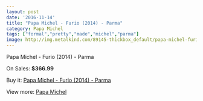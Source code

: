 ```yaml
---
layout: post
date: '2016-11-14'
title: "Papa Michel - Furio (2014) - Parma"
category: Papa Michel
tags: ["formal","pretty","made","michel","parma"]
image: http://img.metalkind.com/89145-thickbox_default/papa-michel-furio-2014-parma.jpg
---
```

Papa Michel - Furio (2014) - Parma

On Sales: **$366.99**
<a href="https://www.metalkind.com/en/papa-michel/21196-papa-michel-furio-2014-parma.html"><amp-img layout="responsive" width="600" height="600" src="//img.metalkind.com/89145-thickbox_default/papa-michel-furio-2014-parma.jpg" alt="Papa Michel - Furio (2014) - Parma 0" /></a>

Buy it: [Papa Michel - Furio (2014) - Parma](https://www.metalkind.com/en/papa-michel/21196-papa-michel-furio-2014-parma.html "Papa Michel - Furio (2014) - Parma")

View more: [Papa Michel](https://www.metalkind.com/en/97-papa-michel "Papa Michel")